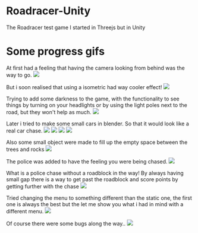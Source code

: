 # Roadracer-Unity
The Roadracer test game I started in Threejs but in Unity

# Some progress gifs
At first had a feeling that having the camera looking from behind was the way to go. 
![](https://i.imgur.com/ru5XSvS.jpg)

But i soon realised that using a isometric had way cooler effect!
![](https://i.imgur.com/pInDCnW.jpg)

Trying to add some darkness to the game, with the functionality to see things by turning on your headlights or by using the light poles next to the road, but they won't help as much.
![](https://media.giphy.com/media/NsF13pDKVNGhzyia3J/giphy.gif)

Later i tried to make some small cars in blender. So that it would look like a real car chase.
![](https://i.imgur.com/r7kgZBw.jpg)
![](https://i.imgur.com/cyX0ZIi.jpg)
![](https://i.imgur.com/SPOxjzD.jpg)
![](https://i.imgur.com/J15gmUV.jpg)

Also some small object were made to fill up the empty space between the trees and rocks
![](https://i.imgur.com/VlYfRA9.jpg)


The police was added to have the feeling you were being chased.
![](https://media.giphy.com/media/3YHzY3T4bViG2hmnlN/giphy.gif)

What is a police chase without a roadblock in the way!
By always having small gap there is a way to get past the roadblock and score points by getting further with the chase
![](https://media.giphy.com/media/5w2d7jwmYZFD9J1nMx/giphy.gif)

Tried changing the menu to something different than the static one, the first one is always the best but the let me show you what i had in mind with a different menu.
![](https://media.giphy.com/media/Y4vfxfb2xpGoTuzHbF/giphy.gif)


Of course there were some bugs along the way..
![](https://i.imgur.com/92NcVKZ.gifv)
